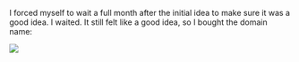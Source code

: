---
---

I forced myself to wait a full month after the initial idea to make sure it was a good idea. I waited. It still felt like a good idea, so I bought the domain name:

![](/images/log/jan-13-2021.png)